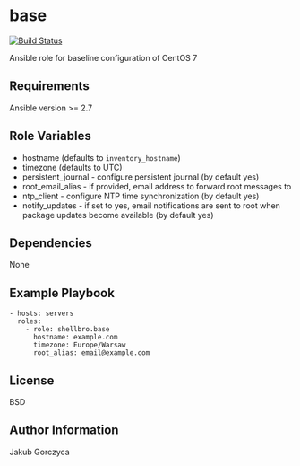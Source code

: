 base
====

[![Build Status](https://travis-ci.org/shellbro/ansible-role-base.svg?branch=master)](https://travis-ci.org/shellbro/ansible-role-base)

Ansible role for baseline configuration of CentOS 7

Requirements
------------

Ansible version >= 2.7

Role Variables
--------------

* hostname (defaults to `inventory_hostname`)
* timezone (defaults to UTC)
* persistent_journal - configure persistent journal (by default yes)
* root_email_alias - if provided, email address to forward root messages to
* ntp_client - configure NTP time synchronization (by default yes)
* notify_updates - if set to yes, email notifications are sent to root when
package updates become available (by default yes)

Dependencies
------------

None

Example Playbook
----------------

    - hosts: servers
      roles:
        - role: shellbro.base
          hostname: example.com
          timezone: Europe/Warsaw
          root_alias: email@example.com

License
-------

BSD

Author Information
------------------

Jakub Gorczyca
